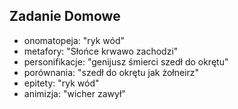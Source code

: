 ## Zadanie Domowe
* onomatopeja: "ryk wód"
* metafory: "Słońce krwawo zachodzi"
* personifikacje: "genijusz śmierci szedł do okrętu"
* porównania: "szedł do okrętu jak żołneirz"
* epitety: "ryk wód"
* animizja: "wicher zawył"
